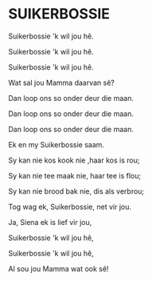 # SUIKERBOSSIE

Suikerbossie 'k wil jou hê.

Suikerbossie 'k wil jou hê.

Suikerbossie 'k wil jou hê.

Wat sal jou Mamma daarvan sê?


Dan loop ons so onder deur die maan.

Dan loop ons so onder deur die maan.

Dan loop ons so onder deur die maan.

Ek en my Suikerbossie saam.


Sy kan nie kos kook nie ,haar kos is rou;

Sy kan nie tee maak nie, haar tee is flou;

Sy kan nie brood bak nie, dis als verbrou;

Tog wag ek, Suikerbossie, net vir jou.


Ja, Siena ek is lief vir jou,

Suikerbossie 'k wil jou hê,

Suikerbossie 'k wil jou hê,

Al sou jou Mamma wat ook sê!


